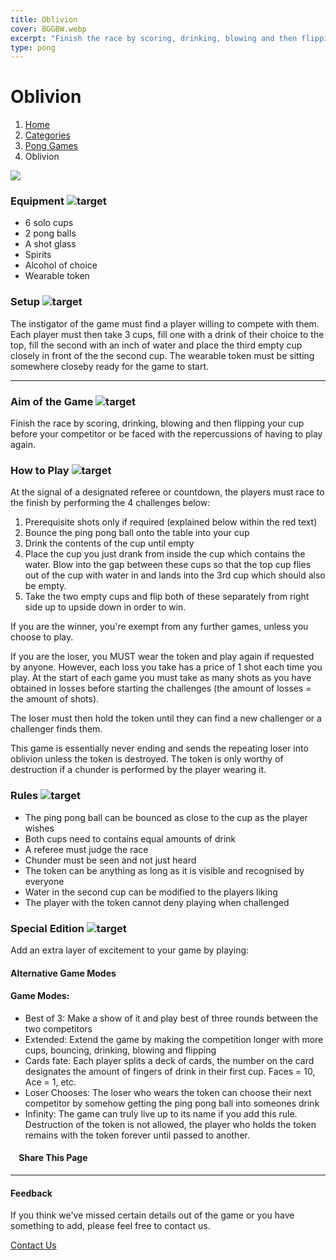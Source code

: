 ```yaml
---
title: Oblivion
cover: BGGBW.webp
excerpt: "Finish the race by scoring, drinking, blowing and then flipping your cup before your competitor or be faced with the repercussions of having to play again."
type: pong
---
```


# Oblivion

1.  [Home](/)
2.  [Categories](GameCategories)
3.  [Pong Games](GameCategories/PongGames)
4.  Oblivion

![](/images/oblivion.webp)

### Equipment ![target](/images/liquor.webp)

-   6 solo cups
-   2 pong balls
-   A shot glass
-   Spirits
-   Alcohol of choice
-   Wearable token

### Setup ![target](/images/settings.webp)

The instigator of the game must find a player willing to compete with them. Each player must then take 3 cups, fill one with a drink of their choice to the top, fill the second with an inch of water and place the third empty cup closely in front of the the second cup. The wearable token must be sitting somewhere closeby ready for the game to start.

* * *

### Aim of the Game ![target](/images/target.webp)

Finish the race by scoring, drinking, blowing and then flipping your cup before your competitor or be faced with the repercussions of having to play again.

### How to Play ![target](/images/question.webp)

At the signal of a designated referee or countdown, the players must race to the finish by performing the 4 challenges below:

1.  Prerequisite shots only if required (explained below within the red text)
2.  Bounce the ping pong ball onto the table into your cup
3.  Drink the contents of the cup until empty
4.  Place the cup you just drank from inside the cup which contains the water. Blow into the gap between these cups so that the top cup flies out of the cup with water in and lands into the 3rd cup which should also be empty.
5.  Take the two empty cups and flip both of these separately from right side up to upside down in order to win.

If you are the winner, you're exempt from any further games, unless you choose to play.

If you are the loser, you MUST wear the token and play again if requested by anyone. However, each loss you take has a price of 1 shot each time you play. At the start of each game you must take as many shots as you have obtained in losses before starting the challenges (the amount of losses = the amount of shots).

The loser must then hold the token until they can find a new challenger or a challenger finds them.

This game is essentially never ending and sends the repeating loser into oblivion unless the token is destroyed. The token is only worthy of destruction if a chunder is performed by the player wearing it.

### Rules ![target](/images/rules.webp)

-   The ping pong ball can be bounced as close to the cup as the player wishes
-   Both cups need to contains equal amounts of drink
-   A referee must judge the race
-   Chunder must be seen and not just heard
-   The token can be anything as long as it is visible and recognised by everyone
-   Water in the second cup can be modified to the players liking
-   The player with the token cannot deny playing when challenged

### Special Edition ![target](/images/special.webp)

Add an extra layer of excitement to your game by playing:

#### **Alternative Game Modes**

#### Game Modes:

-   Best of 3: Make a show of it and play best of three rounds between the two competitors
-   Extended: Extend the game by making the competition longer with more cups, bouncing, drinking, blowing and flipping
-   Cards fate: Each player splits a deck of cards, the number on the card designates the amount of fingers of drink in their first cup. Faces = 10, Ace = 1, etc.
-   Loser Chooses: The loser who wears the token can choose their next competitor by somehow getting the ping pong ball into someones drink
-   Infinity: The game can truly live up to its name if you add this rule. Destruction of the token is not allowed, the player who holds the token remains with the token forever until passed to another.

####     Share This Page

[](https://www.facebook.com/sharer/sharer.php?u=beergogglegames.co.uk/GameCategories/PongGames/oblivion)[](https://www.instagram.com/direct/new/)[](https://twitter.com/intent/tweet?url=beergogglegames.co.uk/GameCategories/PongGames/oblivion)

* * *

#### Feedback

If you think we've missed certain details out of the game or you have something to add, please feel free to contact us.

  
  
  
[Contact Us](contact)
